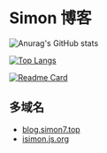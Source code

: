 # Simon 博客

![Anurag's GitHub stats](https://stats.simon7.top/api?username=nsleep&hide=contribs&show_icons=true&theme=vue)

[![Top Langs](https://stats.simon7.top/api/top-langs/?username=nsleep&layout=compact)](https://github.com/nsleep/nsleep.github.io)

[![Readme Card](https://stats.simon7.top/api/pin/?username=nsleep&repo=nsleep.github.io)](https://github.com/nsleep/nsleep.github.io)

## 多域名

- [blog.simon7.top](https://blog.simon7.top)
- [isimon.js.org](https://isimon.js.org)

## 